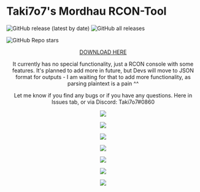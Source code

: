 # Taki7o7's Mordhau RCON-Tool
![GitHub release (latest by date)](https://img.shields.io/github/v/release/WaGi-Coding/mordhau-rcon-tool?label=latest%20release&style=for-the-badge)
![GitHub all releases](https://img.shields.io/github/downloads/WaGi-Coding/mordhau-rcon-tool/total?label=Github%20Release%20Downloads&style=for-the-badge)

![GitHub Repo stars](https://img.shields.io/github/stars/WaGi-Coding/mordhau-rcon-tool?style=social)

<p align="center">
  <a href="https://github.com/WaGi-Coding/mordhau-rcon-tool/releases/">DOWNLOAD HERE</a>
</p>

<p align="center">
  It currently has no special functionality, just a RCON console with some features. It's planned to add more in future, but Devs will move to JSON format for outputs - I am waiting for that to add more functionality, as parsing plaintext is a pain ^^
</p>

<p align="center">
  Let me know if you find any bugs or if you have any questions. Here in Issues tab, or via Discord: Taki7o7#0860
</p>

<p align="center">
  <img src="https://i.imgur.com/KqXFWat.png">
</p>

<p align="center">
  <img src="https://i.imgur.com/n5nrFtX.png">
</p>

<p align="center">
  <img src="https://i.imgur.com/OS5jvUP.png">
</p>

<p align="center">
  <img src="https://i.imgur.com/eNGJWJ2.png">
</p>

<p align="center">
  <img src="https://i.imgur.com/85UYKv6.png">
</p>

<p align="center">
  <img src="https://i.imgur.com/ALuYofk.png">
</p>

<p align="center">
  <img src="https://i.imgur.com/6s7kiLV.png">
</p>
